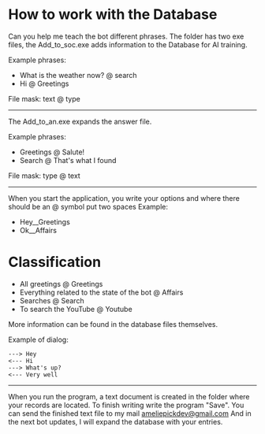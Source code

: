 # How to work with the Database
Can you help me teach the bot different phrases.
The folder has two exe files, the Add_to_soc.exe adds information to the Database for AI training.

Example phrases:
- What is the weather now? @ search
- Hi @ Greetings

File mask: text @ type

---

The Add_to_an.exe expands the answer file.

Example phrases:
- Greetings @ Salute!
- Search @ That's what I found

File mask: type @ text

---

When you start the application, you write your options and where there should be an @ symbol put two spaces
Example:
- Hey__Greetings
- Ok__Affairs



# Classification

- All greetings @ Greetings
- Everything related to the state of the bot @ Affairs
- Searches @ Search
- To search the YouTube @ Youtube

More information can be found in the database files themselves.

Example of dialog:
```
---> Hey
<--- Hi
---> What's up?
<--- Very well

```

---

When you run the program, a text document is created in the folder where your records are located. To finish writing write the program "Save".
You can send the finished text file to my mail ameliepickdev@gmail.com
And in the next bot updates, I will expand the database with your entries.
